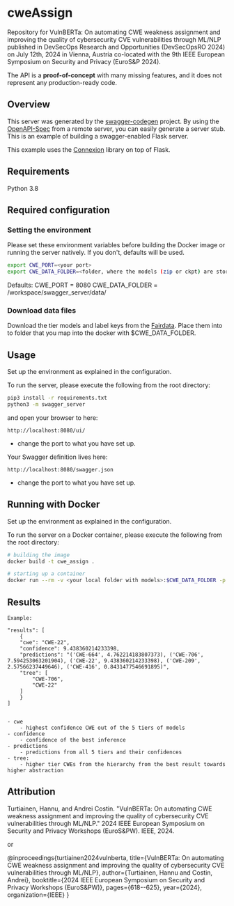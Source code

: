 # cweAssign

Repository for VulnBERTa: On automating CWE weakness assignment and improving the quality of cybersecurity CVE vulnerabilities through ML/NLP published in DevSecOps Research and Opportunities (DevSecOpsRO 2024) on July 12th, 2024 in Vienna, Austria co-located with the 9th IEEE European Symposium on Security and Privacy (EuroS&P 2024).

The API is a **proof-of-concept** with many missing features, and it does not represent any production-ready code.
## Overview
This server was generated by the [swagger-codegen](https://github.com/swagger-api/swagger-codegen) project. By using the
[OpenAPI-Spec](https://github.com/swagger-api/swagger-core/wiki) from a remote server, you can easily generate a server stub.  This
is an example of building a swagger-enabled Flask server.

This example uses the [Connexion](https://github.com/zalando/connexion) library on top of Flask.

## Requirements
Python 3.8

## Required configuration
### Setting the environment
Please set these environment variables before building the Docker image or running the server natively. If you don't, defaults will be used.

```bash
export CWE_PORT=<your port>
export CWE_DATA_FOLDER=<folder, where the models (zip or ckpt) are stored from IDA>
```

Defaults:
    CWE_PORT = 8080
    CWE_DATA_FOLDER = /workspace/swagger_server/data/


### Download data files

Download the tier models and label keys from the [Fairdata](https://etsin.fairdata.fi/dataset/738eb380-3c17-436d-b0eb-1aea0093462c). Place them into to folder that you map into the docker with $CWE_DATA_FOLDER.


## Usage

Set up the environment as explained in the configuration.

To run the server, please execute the following from the root directory:

```bash
pip3 install -r requirements.txt
python3 -m swagger_server
```

and open your browser to here:

```
http://localhost:8080/ui/
```

- change the port to what you have set up.

Your Swagger definition lives here:

```
http://localhost:8080/swagger.json
```
- change the port to what you have set up.


## Running with Docker
Set up the environment as explained in the configuration.

To run the server on a Docker container, please execute the following from the root directory:
```bash
# building the image
docker build -t cwe_assign .

# starting up a container
docker run --rm -v <your local folder with models>:$CWE_DATA_FOLDER -p $CWE_PORT:$CWE_PORT cwe_assign
```

## Results

    Example:

    "results": [
        {
        "cwe": "CWE-22",
        "confidence": 9.438360214233398,
        "predictions": "('CWE-664', 4.762214183807373), ('CWE-706', 7.594253063201904), ('CWE-22', 9.438360214233398), ('CWE-209', 2.57566237449646), ('CWE-416', 0.8431477546691895)",
        "tree": [
            "CWE-706",
            "CWE-22"
        ]
        }
    ]


    - cwe
        - highest confidence CWE out of the 5 tiers of models
    - confidence
        - confidence of the best inference
    - predictions
        - predictions from all 5 tiers and their confidences
    - tree:
        - higher tier CWEs from the hierarchy from the best result towards higher abstraction



## Attribution

Turtiainen, Hannu, and Andrei Costin. "VulnBERTa: On automating CWE weakness assignment and improving the quality of cybersecurity CVE vulnerabilities through ML/NLP." 2024 IEEE European Symposium on Security and Privacy Workshops (EuroS&PW). IEEE, 2024.

or

@inproceedings{turtiainen2024vulnberta,
  title={VulnBERTa: On automating CWE weakness assignment and improving the quality of cybersecurity CVE vulnerabilities through ML/NLP},
  author={Turtiainen, Hannu and Costin, Andrei},
  booktitle={2024 IEEE European Symposium on Security and Privacy Workshops (EuroS\&PW)},
  pages={618--625},
  year={2024},
  organization={IEEE}
}

